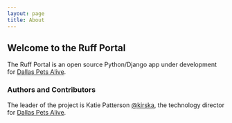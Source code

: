 ```yaml
---
layout: page
title: About
---
```


## Welcome to the Ruff Portal
The Ruff Portal is an open source Python/Django app under development for [Dallas Pets Alive](http://dallaspetsalive.org/).

### Authors and Contributors
The leader of the project is Katie Patterson [@kirska](//github.com/kirska), the technology director for [Dallas Pets Alive](http://dallaspetsalive.org/).
